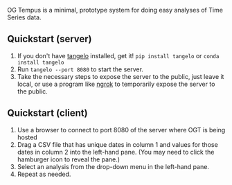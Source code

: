 OG Tempus is a minimal, prototype system for doing easy analyses of Time Series data. 

## Quickstart (server)
1. If you don't have [tangelo](https://github.com/Kitware/tangelo) installed, get it! `pip install tangelo` or `conda install tangelo`
1. Run `tangelo --port 8080` to start the server.
1. Take the necessary steps to expose the server to the public, just leave it local, or use a program like [ngrok](https://ngrok.com/) 
to temporarily expose the server to the public.


## Quickstart (client)
1. Use a browser to connect to port 8080 of the server where OGT is being hosted
1. Drag a CSV file that has unique dates in column 1 and values for those dates in column 2 into the left-hand pane. 
(You may need to click the hamburger icon to reveal the pane.)
1. Select an analysis from the drop-down menu in the left-hand pane.
1. Repeat as needed.



